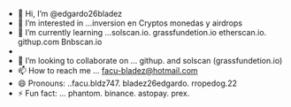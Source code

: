 - 👋 Hi, I’m @edgardo26bladez
- 👀 I’m interested in ...inversion en Cryptos monedas y airdrops 
- 🌱 I’m currently learning ...solscan.io.   grassfundetion.io    etherscan.io.  githup.com  Bnbscan.io
- 
- 💞️ I’m looking to collaborate on ... githup. and solscan (grassfundetion.io)
- 📫 How to reach me ... facu-bladez@hotmail.com
- 😄 Pronouns: ..facu.bldz747.    bladez26edgardo.  rropedog.22
- ⚡ Fun fact: ...  phantom. binance. astopay. prex.  

<!---
edgardo26bladez/edgardo26bladez is a ✨ special ✨ repository because its `README.md` (this file) appears on your GitHub profile.
You can click the Preview link to take a look at your changes.
--->
